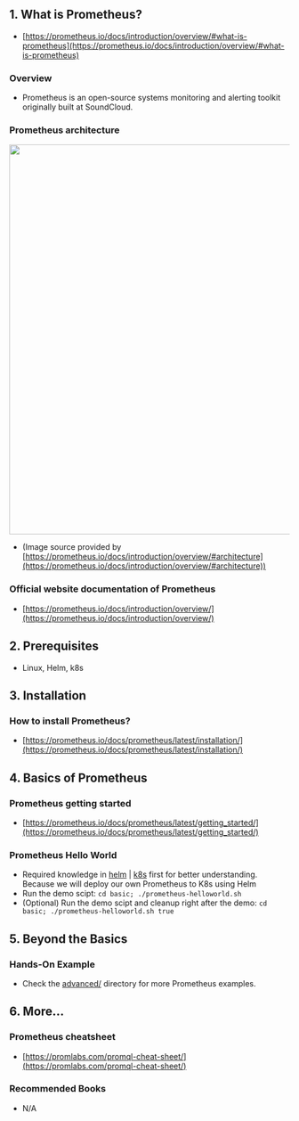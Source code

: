 ## 1. What is Prometheus?

- [https://prometheus.io/docs/introduction/overview/#what-is-prometheus](https://prometheus.io/docs/introduction/overview/#what-is-prometheus)

### Overview

- Prometheus is an open-source systems monitoring and alerting toolkit originally built at SoundCloud.

### Prometheus architecture

<img src="../../assets/images/prometheus/prometheus-architecture.png" width="700">

- (Image source provided by [https://prometheus.io/docs/introduction/overview/#architecture](https://prometheus.io/docs/introduction/overview/#architecture))

### Official website documentation of Prometheus

- [https://prometheus.io/docs/introduction/overview/](https://prometheus.io/docs/introduction/overview/)

## 2. Prerequisites

- Linux, Helm, k8s

## 3. Installation

### How to install Prometheus?

- [https://prometheus.io/docs/prometheus/latest/installation/](https://prometheus.io/docs/prometheus/latest/installation/)

## 4. Basics of Prometheus

### Prometheus getting started

- [https://prometheus.io/docs/prometheus/latest/getting_started/](https://prometheus.io/docs/prometheus/latest/getting_started/)

### Prometheus Hello World

- Required knowledge in [helm](../../topics/helm/) | [k8s](../../topics/k8s/) first for better understanding. Because we will deploy our own Prometheus to K8s using Helm
- Run the demo scipt: `cd basic; ./prometheus-helloworld.sh`
- (Optional) Run the demo scipt and cleanup right after the demo: `cd basic; ./prometheus-helloworld.sh true`

## 5. Beyond the Basics

### Hands-On Example

- Check the [advanced/](./advanced/) directory for more Prometheus examples.

## 6. More...

### Prometheus cheatsheet

- [https://promlabs.com/promql-cheat-sheet/](https://promlabs.com/promql-cheat-sheet/)

### Recommended Books

- N/A
